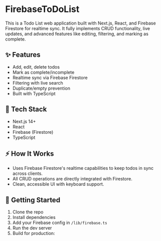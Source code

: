 # FirebaseToDoList

This is a Todo List web application built with Next.js, React, and Firebase Firestore for realtime sync. It fully implements CRUD functionality, live updates, and advanced features like editing, filtering, and marking as complete.

## ✨ Features
- Add, edit, delete todos
- Mark as complete/incomplete
- Realtime sync via Firebase Firestore
- Filtering with live search
- Duplicate/empty prevention
- Built with TypeScript

## 🔧 Tech Stack
- Next.js 14+
- React
- Firebase (Firestore)
- TypeScript

## ⚡ How It Works
- Uses Firebase Firestore's realtime capabilities to keep todos in sync across clients.
- All CRUD operations are directly integrated with Firestore.
- Clean, accessible UI with keyboard support.

## 🚀 Getting Started
1. Clone the repo
2. Install dependencies
3. Add your Firebase config in `/lib/firebase.ts`
4. Run the dev server
5. Build for production:


